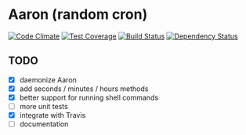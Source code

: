 # Aaron (random cron)

[![Code Climate](https://codeclimate.com/github/legion-of-bots/aaron/badges/gpa.svg)](https://codeclimate.com/github/legion-of-bots/aaron) [![Test Coverage](https://codeclimate.com/github/legion-of-bots/aaron/badges/coverage.svg)](https://codeclimate.com/github/legion-of-bots/aaron) [![Build Status](https://travis-ci.org/legion-of-bots/aaron.svg?branch=master)](https://travis-ci.org/legion-of-bots/aaron) [![Dependency Status](https://gemnasium.com/legion-of-bots/aaron.svg)](https://gemnasium.com/legion-of-bots/aaron)

## TODO

- [x] daemonize Aaron
- [x] add seconds / minutes / hours methods
- [x] better support for running shell commands
- [ ] more unit tests
- [x] integrate with Travis
- [ ] documentation
